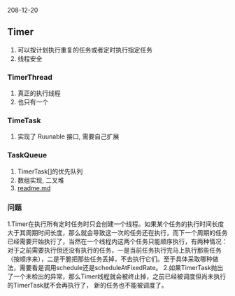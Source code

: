 208-12-20

## Timer
1. 可以按计划执行重复的任务或者定时执行指定任务
2. 线程安全

### TimerThread
1. 真正的执行线程
2. 也只有一个

### TimeTask
1. 实现了 Ruunable 接口, 需要自己扩展

### TaskQueue
1. TimerTask[]的优先队列
2. 数组实现, 二叉堆
3. [readme.md](https://github.com/t734070824/tq.java/blob/master/tq.java.arithmetic/src/main/java/_book/_algorithms_4th_edition/_2_rank/_2_4_priority_queue/readme.md)

### 问题
1.Timer在执行所有定时任务时只会创建一个线程。如果某个任务的执行时间长度大于其周期时间长度，那么就会导致这一次的任务还在执行，而下一个周期的任务已经需要开始执行了，当然在一个线程内这两个任务只能顺序执行，有两种情况：对于之前需要执行但还没有执行的任务，一是当前任务执行完马上执行那些任务（按顺序来），二是干脆把那些任务丢掉，不去执行它们。至于具体采取哪种做法，需要看是调用schedule还是scheduleAtFixedRate。 
2.如果TimerTask抛出了一个未检出的异常，那么Timer线程就会被终止掉，之前已经被调度但尚未执行的TimerTask就不会再执行了，
    新的任务也不能被调度了。